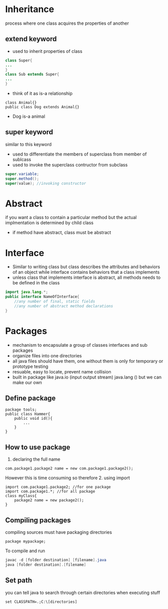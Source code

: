 # Inheritance
process where one class acquires the properties of another
## extend keyword
* used to inherit properties of class
```java
class Super{
...
}
class Sub extends Super{
...
}
```
* think of it as is-a relationship
```
class Animal{}
public class Dog extends Animal{}
```
* Dog is-a animal

## super keyword
similar to this keyword
* used to differentiate the members of superclass from member of sublcass
* used to invoke the superclass contructor from subclass
```java
super.variable;
super.method();
super(value); //invoking constructor
```
# Abstract
if you want a class to contain a particular method but the actual implmentation is determined by child class
* if method have abstract, class must be abstract

# Interface
* Similar to writing class but class describes the attributes and behaviors of an object while interface contains behaviors that a class implements
* unless class that implements interface is abstract, all methods needs to be defined in the class
```java
import java.lang.*;
public interface NameOfInterface{
	//any number of final, static fields
	//any number of abstract method declarations
}
```

# Packages
* mechanism to encapsulate a group of classes interfaces and sub packages
* organize files into one directories
* all java files should have them, one without them is only for temporary or prototype testing
* resuable, easy to locate, prevent name collision
* built in package like java.io (input output stream) java.lang () but we can make our own

## Define package
```
package tools;
public class Hammer{
	public void id(){
		...
	}
}
```
## How to use package
1. declaring the full name
```
com.package1.package2 name = new com.package1.package2();
```
However this is time consuming so therefore
2. using import
```
import com.package1.package2; //for one package
import com.package1.*; //for all package
class myClass{
	package2 name = new package2();
}
```

## Compiling packages
compiling sources must have packaging directories
```
package mypackage;
```
To compile and run
```java
javac -d [folder destination] [filename].java
java [folder destination].[filename]
```

## Set path
you can tell java to search through certain directories when executing stuff
```
set CLASSPATH=.;C:\[directories]
```

```
